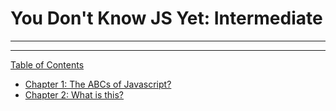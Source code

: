 # You Don't Know JS Yet: Intermediate

---

---

[Table of Contents](toc.md)

- [Chapter 1: The ABCs of Javascript?](./toc.md#chapter-1-the-abcs-of-javascript)
- [Chapter 2: What is this?](./toc.md#chapter-2-what-is-this)
